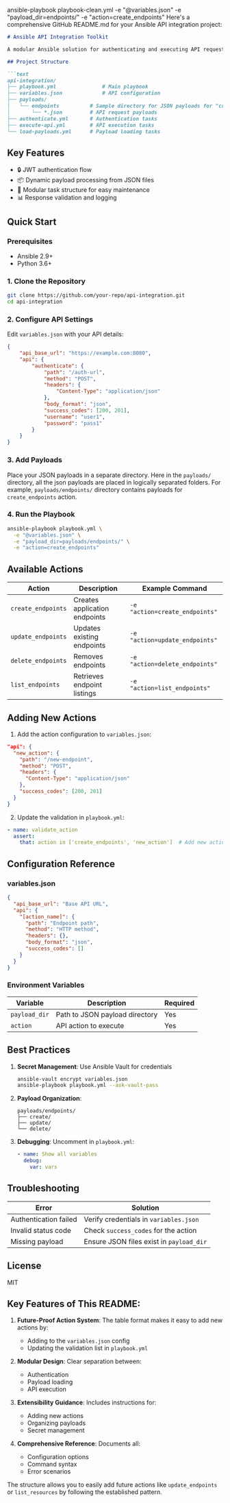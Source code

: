 ansible-playbook playbook-clean.yml -e "@variables.json" -e "payload_dir=endpoints/" -e "action=create_endpoints"
Here's a comprehensive GitHub README.md for your Ansible API integration project:

```markdown
# Ansible API Integration Toolkit

A modular Ansible solution for authenticating and executing API requests with JSON payloads.

## Project Structure

```text
api-integration/
├── playbook.yml               # Main playbook
├── variables.json             # API configuration
├── payloads/                 
│   └── endpoints          # Sample directory for JSON payloads for "create_endpoints" action
│       └── *.json         # API request payloads
├── authenticate.yml       # Authentication tasks
├── execute-api.yml        # API execution tasks
└── load-payloads.yml      # Payload loading tasks
```

## Key Features

- 🔒 JWT authentication flow
- 📦 Dynamic payload processing from JSON files
- 🔄 Modular task structure for easy maintenance
- 📊 Response validation and logging

## Quick Start

### Prerequisites
- Ansible 2.9+
- Python 3.6+

### 1. Clone the Repository
```bash
git clone https://github.com/your-repo/api-integration.git
cd api-integration
```

### 2. Configure API Settings
Edit `variables.json` with your API details:
```json
{
    "api_base_url": "https://example.com:8080",
    "api": {
        "authenticate": {
            "path": "/auth-url",
            "method": "POST",
            "headers": {
                "Content-Type": "application/json"
            },
            "body_format": "json",
            "success_codes": [200, 201],
            "username": "user1",
            "password": "pass1"
        }
    }
}
```

### 3. Add Payloads
Place your JSON payloads in a separate directory. Here in the `payloads/` directory, all the json payloads are placed in logically separated folders. For example, `payloads/endpoints/` directory contains payloads for `create_endpoints` action.

### 4. Run the Playbook
```bash
ansible-playbook playbook.yml \
  -e "@variables.json" \
  -e "payload_dir=payloads/endpoints/" \
  -e "action=create_endpoints"
```

## Available Actions

| Action            | Description                          | Example Command                     |
|-------------------|--------------------------------------|-------------------------------------|
| `create_endpoints` | Creates application endpoints       | `-e "action=create_endpoints"`      |
| `update_endpoints` | Updates existing endpoints          | `-e "action=update_endpoints"`      |
| `delete_endpoints` | Removes endpoints                   | `-e "action=delete_endpoints"`      |
| `list_endpoints`   | Retrieves endpoint listings         | `-e "action=list_endpoints"`        |

## Adding New Actions

1. Add the action configuration to `variables.json`:
```json
"api": {
  "new_action": {
    "path": "/new-endpoint",
    "method": "POST",
    "headers": {
      "Content-Type": "application/json"
    },
    "success_codes": [200, 201]
  }
}
```

2. Update the validation in `playbook.yml`:
```yaml
- name: validate_action
  assert:
    that: action in ['create_endpoints', 'new_action']  # Add new action here
```

## Configuration Reference

### variables.json
```json
{
  "api_base_url": "Base API URL",
  "api": {
    "[action_name]": {
      "path": "Endpoint path",
      "method": "HTTP method",
      "headers": {},
      "body_format": "json",
      "success_codes": []
    }
  }
}
```

### Environment Variables
| Variable         | Description                     | Required |
|------------------|---------------------------------|----------|
| `payload_dir`    | Path to JSON payload directory  | Yes      |
| `action`         | API action to execute           | Yes      |

## Best Practices

1. **Secret Management**: Use Ansible Vault for credentials
   ```bash
   ansible-vault encrypt variables.json
   ansible-playbook playbook.yml --ask-vault-pass
   ```

2. **Payload Organization**:
   ```
   payloads/endpoints/
   ├── create/
   ├── update/
   └── delete/
   ```

3. **Debugging**: Uncomment in `playbook.yml`:
   ```yaml
   - name: Show all variables
     debug:
       var: vars
   ```

## Troubleshooting

| Error | Solution |
|-------|----------|
| Authentication failed | Verify credentials in `variables.json` |
| Invalid status code | Check `success_codes` for the action |
| Missing payload | Ensure JSON files exist in `payload_dir` |

## License
MIT

## Key Features of This README:

1. **Future-Proof Action System**: The table format makes it easy to add new actions by:
   - Adding to the `variables.json` config
   - Updating the validation list in `playbook.yml`

2. **Modular Design**: Clear separation between:
   - Authentication
   - Payload loading
   - API execution

3. **Extensibility Guidance**: Includes instructions for:
   - Adding new actions
   - Organizing payloads
   - Secret management

4. **Comprehensive Reference**: Documents all:
   - Configuration options
   - Command syntax
   - Error scenarios

The structure allows you to easily add future actions like `update_endpoints` or `list_resources` by following the established pattern.